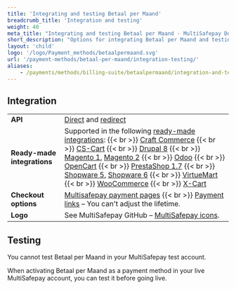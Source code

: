 ```yaml
---
title: 'Integrating and testing Betaal per Maand'
breadcrumb_title: 'Integration and testing'
weight: 40
meta_title: "Integrating and testing Betaal per Maand - MultiSafepay Docs"
short_description: "Options for integrating Betaal per Maand and testing payments"
layout: 'child'
logo: '/logo/Payment_methods/betaalpermaand.svg'
url: '/payment-methods/betaal-per-maand/integration-testing/'
aliases:
    - /payments/methods/billing-suite/betaalpermaand/integration-and-testing/
---
```

## Integration

| | |
|---|---|
| **API** | [Direct](/api/#santander-betaal-per-maand---direct) and [redirect](/api/#santander-betaal-per-maand---redirect) |
| **Ready-made integrations** | Supported in the following [ready-made integrations](/ecommerce-platforms/): {{< br >}} [Craft Commerce](/craft-commerce/) {{< br >}} [CS-Cart](/cs-cart/) {{< br >}} [Drupal 8](/drupal-8-9/) {{< br >}} [Magento 1](/magento-1/), [Magento 2](/magento-2/) {{< br >}} [Odoo](/odoo/) {{< br >}} [OpenCart](/opencart/)  {{< br >}} [PrestaShop 1.7](/prestashop-1-7/) {{< br >}} [Shopware 5](/shopware-5/), [Shopware 6](/shopware-6/) {{< br >}} [VirtueMart](/virtuemart/) {{< br >}} [WooCommerce](/woo-commerce/) {{< br >}}  [X-Cart](/x-cart/)    |
| **Checkout options** | [Multisafepay payment pages](/payment-pages/) {{< br >}} [Payment links](/payment-links/about/) – You can't adjust the lifetime.  |
| **Logo** | See MultiSafepay GitHub – [MultiSafepay icons](https://github.com/MultiSafepay/MultiSafepay-icons). |


## Testing

You cannot test Betaal per Maand in your MultiSafepay test account. 

When activating Betaal per Maand as a payment method in your live MultiSafepay account, you can test it before going live.


